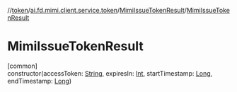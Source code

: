 //[token](../../../index.md)/[ai.fd.mimi.client.service.token](../index.md)/[MimiIssueTokenResult](index.md)/[MimiIssueTokenResult](-mimi-issue-token-result.md)

# MimiIssueTokenResult

[common]\
constructor(accessToken: [String](https://kotlinlang.org/api/core/kotlin-stdlib/kotlin/-string/index.html), expiresIn: [Int](https://kotlinlang.org/api/core/kotlin-stdlib/kotlin/-int/index.html), startTimestamp: [Long](https://kotlinlang.org/api/core/kotlin-stdlib/kotlin/-long/index.html), endTimestamp: [Long](https://kotlinlang.org/api/core/kotlin-stdlib/kotlin/-long/index.html))
